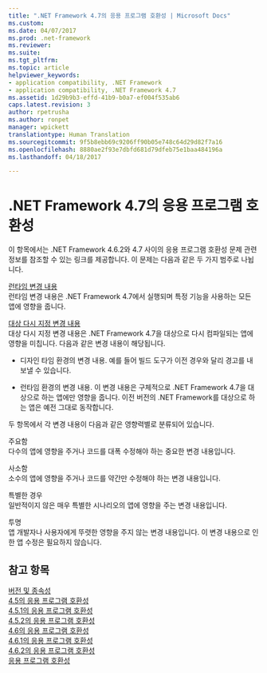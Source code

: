 ```yaml
---
title: ".NET Framework 4.7의 응용 프로그램 호환성 | Microsoft Docs"
ms.custom: 
ms.date: 04/07/2017
ms.prod: .net-framework
ms.reviewer: 
ms.suite: 
ms.tgt_pltfrm: 
ms.topic: article
helpviewer_keywords:
- application compatibility, .NET Framework
- application compatibility, .NET Framework 4.7
ms.assetid: 1d29b9b3-effd-41b9-b0a7-ef004f535ab6
caps.latest.revision: 3
author: rpetrusha
ms.author: ronpet
manager: wpickett
translationtype: Human Translation
ms.sourcegitcommit: 9f5b8ebb69c9206ff90b05e748c64d29d82f7a16
ms.openlocfilehash: 8880ae2f93e7dbfd681d79dfeb75e1baa484196a
ms.lasthandoff: 04/18/2017

---
```

# <a name="application-compatibility-in-the-net-framework-47"></a>.NET Framework 4.7의 응용 프로그램 호환성
이 항목에서는 .NET Framework 4.6.2와 4.7 사이의 응용 프로그램 호환성 문제 관련 정보를 참조할 수 있는 링크를 제공합니다. 이 문제는 다음과 같은 두 가지 범주로 나뉩니다.  
  
 [런타임 변경 내용](../../../docs/framework/migration-guide/runtime-changes-in-the-net-framework-4-7.md)  
 런타임 변경 내용은 .NET Framework 4.7에서 실행되며 특정 기능을 사용하는 모든 앱에 영향을 줍니다.  
  
 [대상 다시 지정 변경 내용](../../../docs/framework/migration-guide/retargeting-changes-in-the-net-framework-4-7.md)  
 대상 다시 지정 변경 내용은 .NET Framework 4.7을 대상으로 다시 컴파일되는 앱에 영향을 미칩니다. 다음과 같은 변경 내용이 해당됩니다.  
  
-   디자인 타임 환경의 변경 내용. 예를 들어 빌드 도구가 이전 경우와 달리 경고를 내보낼 수 있습니다.  
  
-   런타임 환경의 변경 내용. 이 변경 내용은 구체적으로 .NET Framework 4.7을 대상으로 하는 앱에만 영향을 줍니다. 이전 버전의 .NET Framework를 대상으로 하는 앱은 예전 그대로 동작합니다.  
  
두 항목에서 각 변경 내용이 다음과 같은 영향력별로 분류되어 있습니다.  
  
 주요함  
 다수의 앱에 영향을 주거나 코드를 대폭 수정해야 하는 중요한 변경 내용입니다.  
  
 사소함  
 소수의 앱에 영향을 주거나 코드를 약간만 수정해야 하는 변경 내용입니다.  
  
 특별한 경우  
 일반적이지 않은 매우 특별한 시나리오의 앱에 영향을 주는 변경 내용입니다.  
  
 투명  
 앱 개발자나 사용자에게 뚜렷한 영향을 주지 않는 변경 내용입니다. 이 변경 내용으로 인한 앱 수정은 필요하지 않습니다.  
  
## <a name="see-also"></a>참고 항목  
 [버전 및 종속성](~/docs/framework/migration-guide/versions-and-dependencies.md)   
 [4.5의 응용 프로그램 호환성](~/docs/framework/migration-guide/application-compatibility-in-the-net-framework-4-5.md)      
 [4.5.1의 응용 프로그램 호환성](~/docs/framework/migration-guide/application-compatibility-in-the-net-framework-4-5-1.md)   
 [4.5.2의 응용 프로그램 호환성](~/docs/framework/migration-guide/application-compatibility-in-the-net-framework-4-5-2.md)   
 [4.6의 응용 프로그램 호환성](~/docs/framework/migration-guide/application-compatibility-in-the-net-framework-4-6.md)   
 [4.6.1의 응용 프로그램 호환성](~/docs/framework/migration-guide/application-compatibility-in-the-net-framework-4-6-1.md)   
 [4.6.2의 응용 프로그램 호환성](~/docs/framework/migration-guide/application-compatibility-in-the-net-framework-4-6-2.md)   
 [응용 프로그램 호환성](~/docs/framework/migration-guide/application-compatibility.md)    
   

